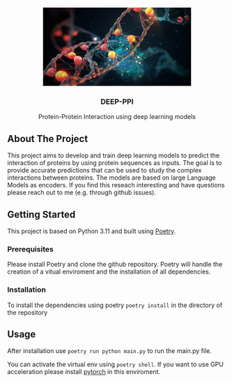 <!-- PROJECT SHIELDS -->
<!--
*** I'm using markdown "reference style" links for readability.
*** Reference links are enclosed in brackets [ ] instead of parentheses ( ).
*** See the bottom of this document for the declaration of the reference variables
*** for contributors-url, forks-url, etc. This is an optional, concise syntax you may use.
*** https://www.markdownguide.org/basic-syntax/#reference-style-links
-->


<!-- PROJECT LOGO -->
<br />
<div align="center">
  <a href="https://github.com/SvenStahlmann/DEEP-PPI">
    <img src="DNA_helix.png" alt="Logo" width="340" height="180">
  </a>

<h3 align="center">DEEP-PPI</h3>

  <p align="center">
    Protein-Protein Interaction using deep learning models 
    <br />
  </p>
</div>

<!-- ABOUT THE PROJECT -->
## About The Project

This project aims to develop and train deep learning models to predict the interaction of proteins by using protein sequences as inputs. 
The goal is to provide accurate predictions that can be used to study the complex interactions between proteins. 
The models are based on large Language Models as encoders.
If you find this reseach interesting and have questions please reach out to me (e.g. through github issues).

## Getting Started

This project is based on Python 3.11 and built using [Poetry](https://python-poetry.org/).
### Prerequisites

Please install Poetry and clone the github repository. Poetry will handle the creation of a vitual enviroment and the installation of all dependencies.

### Installation

To install the dependencies using poetry 
`
poetry install
`
in the directory of the repository

## Usage

After installation use `poetry run python main.py` to run the main.py file. 

You can activate the virtual env using `poetry shell`. If you want to use GPU acceleration please install [pytorch](https://pytorch.org/get-started/locally/ ) in this enviroment.
